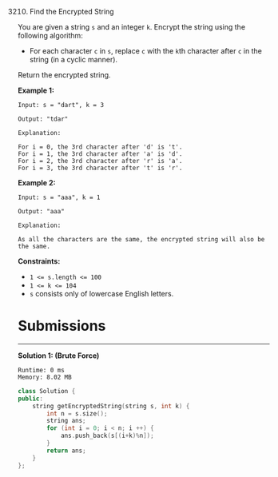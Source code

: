 3210. Find the Encrypted String

You are given a string `s` and an integer `k`. Encrypt the string using the following algorithm:

* For each character `c` in `s`, replace `c` with the `k`th character after `c` in the string (in a cyclic manner).

Return the encrypted string.

 

**Example 1:**
```
Input: s = "dart", k = 3

Output: "tdar"

Explanation:

For i = 0, the 3rd character after 'd' is 't'.
For i = 1, the 3rd character after 'a' is 'd'.
For i = 2, the 3rd character after 'r' is 'a'.
For i = 3, the 3rd character after 't' is 'r'.
```

**Example 2:**
```
Input: s = "aaa", k = 1

Output: "aaa"

Explanation:

As all the characters are the same, the encrypted string will also be the same.
```
 

**Constraints:**

* `1 <= s.length <= 100`
* `1 <= k <= 104`
* `s` consists only of lowercase English letters.

# Submissions
---
**Solution 1: (Brute Force)**
```
Runtime: 0 ms
Memory: 8.02 MB
```
```c++
class Solution {
public:
    string getEncryptedString(string s, int k) {
        int n = s.size();
        string ans;
        for (int i = 0; i < n; i ++) {
            ans.push_back(s[(i+k)%n]);
        }
        return ans;
    }
};
```
